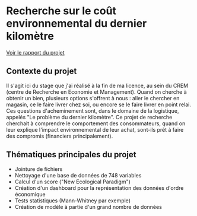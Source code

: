 # Recherche sur le coût environnemental du dernier kilomètre

[Voir le rapport du projet](https://acrobat.adobe.com/id/urn:aaid:sc:EU:6ebb53f0-c93d-4717-b563-7868f235df53)

## Contexte du projet

Il s'agit ici du stage que j'ai réalisé à la fin de ma licence, au sein du CREM (centre de Recherche en Economie et Management).
Quand on cherche à obtenir un bien, plusieurs options s'offrent à nous : aller le chercher en magasin, ce le faire livrer chez soi, ou encore se le faire livrer en point relai. Ces questions d'acheminement sont, dans le domaine de la logistique, appelés "Le problème du dernier kilomètre".
Ce projet de recherche cherchait à comprendre le comportement des consommateurs, quand on leur explique l'impact environnemental de leur achat, sont-ils prêt à faire des compromis (financiers principalement).

## Thématiques principales du projet 

- Jointure de fichiers 
- Nettoyage d'une base de données de 748 variables
- Calcul d'un score ("New Ecological Paradigm")
- Création d'un dashboard pour la représentation des données d'ordre économique
- Tests statistiques (Mann-Whitney par exemple)
- Création de modèle à partie d'un grand nombre de données
